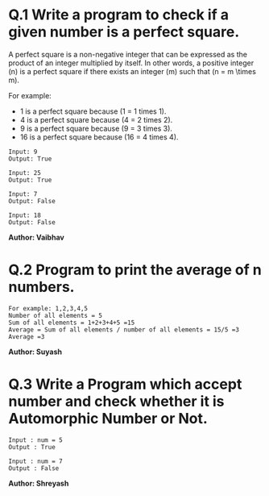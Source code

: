 # Q.1 Write a program to check if a given number is a perfect square.
A perfect square is a non-negative integer that can be expressed as the product of an integer multiplied by itself. In other words, a positive integer \(n\) is a perfect square if there exists an integer \(m\) such that \(n = m \times m\).

For example:
- 1 is a perfect square because (1 = 1 times 1).
- 4 is a perfect square because (4 = 2 times 2).
- 9 is a perfect square because (9 = 3 times 3).
- 16 is a perfect square because (16 = 4 times 4).

```
Input: 9
Output: True

Input: 25
Output: True

Input: 7 
Output: False

Input: 18
Output: False
```
**Author: Vaibhav**

# Q.2 Program to print the average of n numbers.
```
For example: 1,2,3,4,5
Number of all elements = 5
Sum of all elements = 1+2+3+4+5 =15
Average = Sum of all elements / number of all elements = 15/5 =3
Average =3
```
**Author: Suyash**

# Q.3 Write a Program which accept number and check whether it is Automorphic Number or Not.
```
Input : num = 5
Output : True

Input : num = 7
Output : False
```
**Author: Shreyash**

